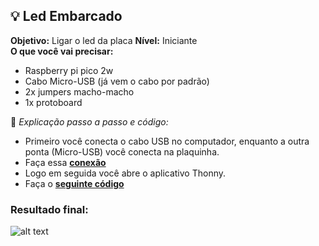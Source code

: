 ## 💡 Led Embarcado <a name="led-embarcado"></a>
**Objetivo:** Ligar o led da placa 
**Nível:** Iniciante  
**O que você vai precisar:**
- Raspberry pi pico 2w
- Cabo Micro-USB (já vem o cabo por padrão)
- 2x jumpers macho-macho
- 1x protoboard

📘 *Explicação passo a passo e código:*
- Primeiro você conecta o cabo USB no computador, enquanto a outra ponta (Micro-USB) você conecta na plaquinha.
- Faça essa **[conexão](./assets/led.png)**
- Logo em seguida você abre o aplicativo Thonny.
- Faça o **[seguinte código](./src/led.py)**

### Resultado final:
![alt text](./assets/led-embarcado.gif)